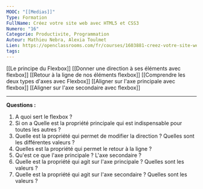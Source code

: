```yaml
---
MOOC: "[[Medias]]"
Type: Formation
FullName: Créez votre site web avec HTML5 et CSS3
Numero: "16"
Categorie: Productivite, Programmation
Auteur: Mathieu Nebra, Alexia Toulmet
Lien: https://openclassrooms.com/fr/courses/1603881-creez-votre-site-web-avec-html5-et-css3/8061384-faites-votre-mise-en-page-avec-flexbox
tags:
---
```

[[Le principe du Flexbox]]
[[Donner une direction à ses éléments avec flexbox]]
[[Retour à la ligne de nos éléments flexbox]]
[[Comprendre les deux types d'axes avec Flexbox]]
[[Aligner sur l'axe principale avec flexbox]]
[[Aligner sur l'axe secondaire avec flexbox]]

---
**Questions :**
1. A quoi sert le flexbox ?
2. Si on a Quelle est la propriété principale qui est indispensable pour toutes les autres ?
3. Quelle est la propriété qui permet de modifier la direction ? Quelles sont les différentes valeurs ?
4. Quelles est la propriété qui permet le retour à la ligne ?
5. Qu'est ce que l'axe principale ? L'axe secondaire ?
6. Quelle est la propriété qui agit sur l'axe principale ? Quelles sont les valeurs ?
7. Quelle est la propriété qui agit sur l'axe secondaire ? Quelles sont les valeurs ?



